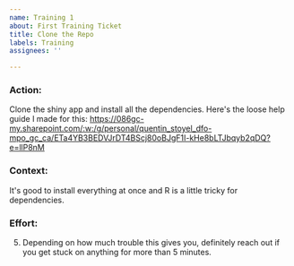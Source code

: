 ```yaml
---
name: Training 1
about: First Training Ticket
title: Clone the Repo
labels: Training
assignees: ''

---
```


### Action:
Clone the shiny app and install all the dependencies.  Here's the loose help guide I made for this: https://086gc-my.sharepoint.com/:w:/g/personal/quentin_stoyel_dfo-mpo_gc_ca/ETa4YB3BEDVJrDT4BScj80oBJgF1I-kHe8bLTJbqyb2qDQ?e=llP8nM 

### Context:
It's good to install everything at once and R is a little tricky for dependencies.  

### Effort:
5.  Depending on how much trouble this gives you, definitely reach out if you get stuck on anything for more than 5 minutes.
